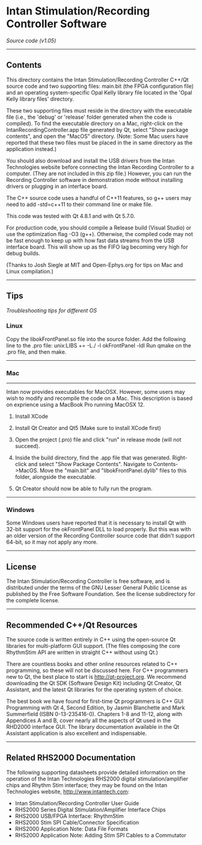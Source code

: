 # Intan Stimulation/Recording Controller Software #
_Source code (v1.05)_  

---

## Contents ##
This directory contains the Intan Stimulation/Recording Controller C++/Qt source code and two supporting files:
main.bit (the FPGA configuration file) and an operating system-specific Opal Kelly library file located
in the 'Opal Kelly library files' directory.

These two supporting files must reside in the directory with the executable file (i.e., the 'debug'
or 'release' folder generated when the code is compiled).  To find the executable directory on
a Mac, right-click on the IntanRecordingController.app file generated by Qt, select "Show package contents",
and open the "MacOS" directory.  (Note: Some Mac users have reported that these two files must be
placed in the in same directory as the application instead.)

You should also download and install the USB drivers from the Intan Technologies website before
connecting the Intan Recording Controller to a computer.  (They are not included in this zip file.)
However, you can run the Recording Controller software in demonstration mode without installing drivers
or plugging in an interface board.

The C++ source code uses a handful of C++11 features, so g++ users may need to add -std=c++11 to their 
command line or make file.

This code was tested with Qt 4.8.1 and with Qt 5.7.0.

For production code, you should compile a Release build (Visual Studio) or use the optimization flag
-O3 (g++).  Otherwise, the compiled code may not be fast enough to keep up with how fast data streams
from the USB interface board.  This will show up as the FIFO lag becoming very high for debug builds.

(Thanks to Josh Siegle at MIT and Open-Ephys.org for tips on Mac and Linux compilation.) 

---

## Tips ##
_Troubleshooting tips for different OS_

### Linux ###

Copy the libokFrontPanel.so file into the source folder.
Add the following line to the .pro file:
	unix:LIBS += -L./ -l okFrontPanel -ldl
Run qmake on the .pro file, and then make.

---

### Mac ###

--- 

Intan now provides executables for MacOSX.  However, some users may wish to modify and recompile the
code on a Mac.  This description is based on exprience using a MacBook Pro running MacOSX 12.

1) Install XCode

2) Install Qt Creator and Qt5 (Make sure to install XCode first)

3) Open the project (.pro) file and click "run" in release mode (will not succeed).

4) Inside the build directory, find the .app file that was generated.  Right-click and select "Show
   Package Contents".  Navigate to Contents->MacOS.  Move the "main.bit" and "libokFrontPanel.dylib"
   files to this folder, alongside the executable.

5) Qt Creator should now be able to fully run the program.


---

### Windows ###

Some Windows users have reported that it is necessary to install Qt with 32-bit support for the 
okFrontPanel DLL to load properly.  But this was with an older version of the Recording Controller source
code that didn't support 64-bit, so it may not apply any more.

--- 

## License ##

The Intan Stimulation/Recording Controller is free software, and is distributed under the terms of the GNU Lesser
General Public License as published by the Free Software Foundation.  See the license subdirectory
for the complete license.

---

## Recommended C++/Qt Resources ##

The source code is written entirely in C++ using the open-source Qt libraries for multi-platform GUI
support. (The files composing the core RhythmStim API are written in straight C++ without using Qt.)

There are countless books and other online resources related to C++ programming, so these will not
be discussed here. For C++ programmers new to Qt, the best place to start is http://qt-project.org.
We recommend downloading the Qt SDK (Software Design Kit) including Qt Creator, Qt Assistant, and the
latest Qt libraries for the operating system of choice.

The best book we have found for first-time Qt programmers is C++ GUI Programming with Qt 4, Second
Edition, by Jasmin Blanchette and Mark Summerfield (ISBN 0-13-235416-0). Chapters 1-8 and 11-12, along
with Appendices A and B, cover nearly all the aspects of Qt used in the RHD2000 interface GUI. The
library documentation available in the Qt Assistant application is also excellent and indispensable.

---

## Related RHS2000 Documentation ##

The following supporting datasheets provide detailed information on the operation of the Intan Technologies
RHS2000 digital stimulation/amplifier chips and Rhythm Stim interface; they may be found on the Intan Technologies
website, http://www.intantech.com:

* Intan Stimulation/Recording Controller User Guide
* RHS2000 Series Digital Stimulation/Amplifier Interface Chips
* RHS2000 USB/FPGA Interface: RhythmStim
* RHS2000 Stim SPI Cable/Connector Specification
* RHS2000 Application Note: Data File Formats
* RHS2000 Application Note: Adding Stim SPI Cables to a Commutator